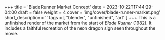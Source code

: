 +++
title = 'Blade Runner Market Concept'
date = 2023-10-22T17:44:29-04:00
draft = false
weight = 4
cover = 'img/cover/blade-runner-market.png'
short_description = ''
tags = [
    "blender",
    "unfinished",
    "art"
]
+++
This is a unfinished render of the market from the start of *Blade Runner* (1982). It includes a faithful recreation of the neon dragon sign seen throughout the movie.